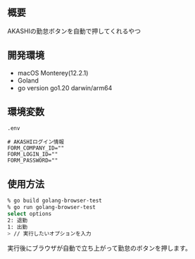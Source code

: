 ## 概要

AKASHIの勤怠ボタンを自動で押してくれるやつ

## 開発環境

- macOS Monterey(12.2.1)
- Goland
- go version go1.20 darwin/arm64

## 環境変数

`.env`

```
# AKASHIログイン情報
FORM_COMPANY_ID=""
FORM_LOGIN_ID=""
FORM_PASSWORD=""
```

## 使用方法

```bash
% go build golang-browser-test
% go run golang-browser-test
select options
2: 退勤
1: 出勤
> // 実行したいオプションを入力
```

実行後にブラウザが自動で立ち上がって勤怠のボタンを押します。
